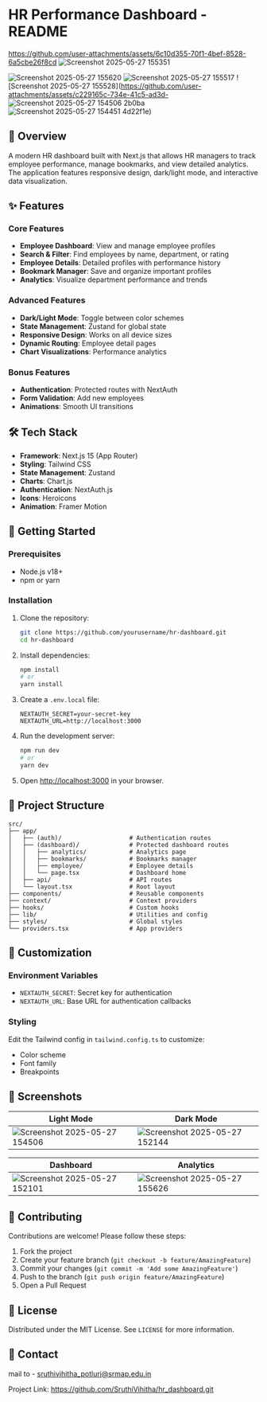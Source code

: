 # HR Performance Dashboard - README


https://github.com/user-attachments/assets/6c10d355-70f1-4bef-8528-6a5cbe26f8cd
![Screenshot 2025-05-27 155351](https://github.com/user-attachments/assets/e8d644b9-cd88-4b9b-b1df-e2fbf86c247e)


![Screenshot 2025-05-27 155620](https://github.com/user-attachments/assets/2c52f50f-b613-48c0-8c9f-7aa24c7d3454)
![Screenshot 2025-05-27 155517](https://github.com/user-attachments/assets/492d7a43-2e3b-4e1b-af4a-4e703bdf573c)
![Screenshot 2025-05-27 155528](https://github.com/user-attachments/assets/c229165c-734e-41c5-ad3d-
![Screenshot 2025-05-27 154506](https://github.com/user-attachments/assets/9869e864-6f72-4c11-a9d4-cb58443922e0)
2b0ba
![Screenshot 2025-05-27 154451](https://github.com/user-attachments/assets/010d29cf-7cb6-44b4-a6ba-6939150e0a8d)
4d22f1e)


## 📝 Overview

A modern HR dashboard built with Next.js that allows HR managers to track employee performance, manage bookmarks, and view detailed analytics. The application features responsive design, dark/light mode, and interactive data visualization.

## ✨ Features

### Core Features
- **Employee Dashboard**: View and manage employee profiles
- **Search & Filter**: Find employees by name, department, or rating
- **Employee Details**: Detailed profiles with performance history
- **Bookmark Manager**: Save and organize important profiles
- **Analytics**: Visualize department performance and trends

### Advanced Features
- **Dark/Light Mode**: Toggle between color schemes
- **State Management**: Zustand for global state
- **Responsive Design**: Works on all device sizes
- **Dynamic Routing**: Employee detail pages
- **Chart Visualizations**: Performance analytics

### Bonus Features
- **Authentication**: Protected routes with NextAuth
- **Form Validation**: Add new employees
- **Animations**: Smooth UI transitions

## 🛠️ Tech Stack

- **Framework**: Next.js 15 (App Router)
- **Styling**: Tailwind CSS
- **State Management**: Zustand
- **Charts**: Chart.js
- **Authentication**: NextAuth.js
- **Icons**: Heroicons
- **Animation**: Framer Motion

## 🚀 Getting Started

### Prerequisites
- Node.js v18+
- npm or yarn

### Installation
1. Clone the repository:
   ```bash
   git clone https://github.com/yourusername/hr-dashboard.git
   cd hr-dashboard
   ```

2. Install dependencies:
   ```bash
   npm install
   # or
   yarn install
   ```

3. Create a `.env.local` file:
   ```env
   NEXTAUTH_SECRET=your-secret-key
   NEXTAUTH_URL=http://localhost:3000
   ```

4. Run the development server:
   ```bash
   npm run dev
   # or
   yarn dev
   ```

5. Open [http://localhost:3000](http://localhost:3000) in your browser.

## 📂 Project Structure

```
src/
├── app/
│   ├── (auth)/                   # Authentication routes
│   ├── (dashboard)/              # Protected dashboard routes
│   │   ├── analytics/            # Analytics page
│   │   ├── bookmarks/            # Bookmarks manager
│   │   ├── employee/             # Employee details
│   │   └── page.tsx              # Dashboard home
│   ├── api/                      # API routes
│   └── layout.tsx                # Root layout
├── components/                   # Reusable components
├── context/                      # Context providers
├── hooks/                        # Custom hooks
├── lib/                          # Utilities and config
├── styles/                       # Global styles
└── providers.tsx                 # App providers
```

## 🔧 Customization

### Environment Variables
- `NEXTAUTH_SECRET`: Secret key for authentication
- `NEXTAUTH_URL`: Base URL for authentication callbacks

### Styling
Edit the Tailwind config in `tailwind.config.ts` to customize:
- Color scheme
- Font family
- Breakpoints

## 📸 Screenshots

| Light Mode | Dark Mode |
|------------|-----------|
| ![Screenshot 2025-05-27 154506](https://github.com/user-attachments/assets/88e592d7-c44a-460c-ae6f-754012e478b3) | ![Screenshot 2025-05-27 152144](https://github.com/user-attachments/assets/871ec1d2-f151-40d9-b6e6-cc2f87d20770) |

| Dashboard | Analytics |
|-----------|-----------|
| ![Screenshot 2025-05-27 152101](https://github.com/user-attachments/assets/2e1978b3-8f6c-427f-aa03-7fe631923d5e) | ![Screenshot 2025-05-27 155626](https://github.com/user-attachments/assets/f64a41c3-2d9d-42b2-9e46-d89a9d2399ed) |

## 🤝 Contributing

Contributions are welcome! Please follow these steps:
1. Fork the project
2. Create your feature branch (`git checkout -b feature/AmazingFeature`)
3. Commit your changes (`git commit -m 'Add some AmazingFeature'`)
4. Push to the branch (`git push origin feature/AmazingFeature`)
5. Open a Pull Request

## 📜 License

Distributed under the MIT License. See `LICENSE` for more information.

## 📧 Contact

mail to - sruthivihitha_potluri@srmap.edu.in

Project Link: https://github.com/SruthiVihitha/hr_dashboard.git
